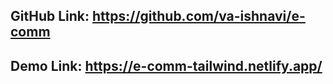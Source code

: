 ## GitHub Link: https://github.com/va-ishnavi/e-comm
## Demo Link: https://e-comm-tailwind.netlify.app/
